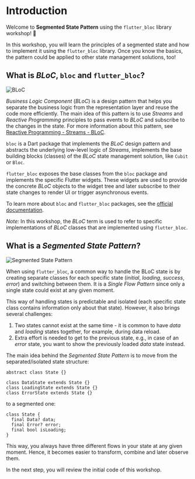 # Introduction

Welcome to **Segmented State Pattern** using the `flutter_bloc` library workshop! 👋

In this workshop, you will learn the principles of a segmented state and how to implement it using the `flutter_bloc` library. Once you know the basics, the pattern could be applied to other state management solutions, too!

## What is _BLoC_, `bloc` and `flutter_bloc`?

![BLoC](https://dartpad-ws-segmented-state.web.app/images/bloc.png)

_Business Logic Component_ (_BLoC_) is a design pattern that helps you separate the business logic from the representation layer and reuse the code more efficiently. The main idea of this pattern is to use _Streams_ and _Reactive Programming_ principles to pass events to _BLoC_ and subscribe to the changes in the state. For more information about this pattern, see [Reactive Programming - Streams - BLoC](https://www.didierboelens.com/2018/08/reactive-programming-streams-bloc/).

`bloc` is a Dart package that implements the _BLoC_ design pattern and abstracts the underlying low-level logic of _Streams_, implements the base building blocks (classes) of the _BLoC_ state management solution, like `Cubit` or `Bloc`.

`flutter_bloc` exposes the base classes from the `bloc` package and implements the specific Flutter widgets. These widgets are used to provide the concrete _BLoC_ objects to the widget tree and later subscribe to their state changes to render UI or trigger asynchronous events.

To learn more about `bloc` and `flutter_bloc` packages, see the [official documentation](https://bloclibrary.dev).

_Note:_ In this workshop, the _BLoC_ term is used to refer to specific implementations of _BLoC_ classes that are implemented using `flutter_bloc`.

## What is a _Segmented State Pattern_?

![Segmented State Pattern](https://dartpad-ws-segmented-state.web.app/images/segmented_state_pattern.png)

When using `flutter_bloc`, a common way to handle the BLoC state is by creating separate classes for each specific state (_initial_, _loading_, _success_, _error_) and switching between them. It is a _Single Flow Pattern_ since only a single state could exist at any given moment.

This way of handling states is predictable and isolated (each specific state class contains information only about that state). However, it also brings several challenges:

1. Two states cannot exist at the same time - it is common to have _data_ and _loading_ states together, for example, during data reload.
2. Extra effort is needed to get to the previous state, e.g., in case of an _error_ state, you want to show the previously loaded _data_ state instead.

The main idea behind the _Segmented State Pattern_ is to move from the separated/isolated state structure:

```
abstract class State {}

class DataState extends State {}
class LoadingState extends State {}
class ErrorState extends State {}
```

to a segmented one:

```
class State {
  final Data? data;
  final Error? error;
  final bool isLoading;
}
```

This way, you always have three different flows in your state at any given moment. Hence, it becomes easier to transform, combine and later observe them.

In the next step, you will review the initial code of this workshop.
